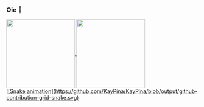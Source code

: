 ### Oie 👋

<div>
  <a href="https://github.com/KayPina">
  <img height="180em"   align="center" src="https://github-readme-stats.vercel.app/api?username=KayPina&show_icons=true&theme=jolly&include_all_commits=true&count_private=true"/>
  <img height="180em"  align="center" src="https://github-readme-stats.vercel.app/api/top-langs/?username=KayPina&&layout=compact&hide=shell&theme=jolly"/>

  
</div>
  
  <div>
  ![Snake animation](https://github.com/KayPina/KayPina/blob/output/github-contribution-grid-snake.svg)
  </div>
